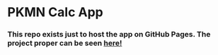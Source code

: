# PKMN Calc App

### This repo exists just to host the app on GitHub Pages. The project proper can be seen [here!](https://github.com/ktstevick/ktstevick/tree/main/Personal%20Projects/websites/PKMN%20Calc%20App)